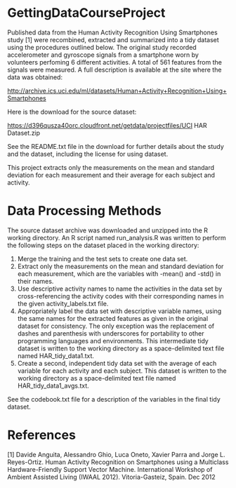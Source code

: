 GettingDataCourseProject
========================

Published data from the Human Activity Recognition Using Smartphones study [1] were recombined, extracted and summarized into a tidy dataset using the procedures outlined below. The original study recorded accelerometer and gyroscope signals from a smartphone worn by volunteers perfoming 6 different activities. A total of 561 features from the signals were measured. A full description is available at the site where the data was obtained:

http://archive.ics.uci.edu/ml/datasets/Human+Activity+Recognition+Using+Smartphones

Here is the download for the source dataset:

https://d396qusza40orc.cloudfront.net/getdata/projectfiles/UCI HAR Dataset.zip

See the README.txt file in the download for further details about the study and the dataset, including the license for using dataset.

This project extracts only the measurements on the mean and standard deviation for each measurement and their average for each subject and activity.


Data Processing Methods
=======================
The source dataset archive was downloaded and unzipped into the R working directory.
An R script named run_analysis.R was written to perform the following steps on the dataset placed in the working directory:
1. Merge the training and the test sets to create one data set.
2. Extract only the measurements on the mean and standard deviation for each measurement, which are the variables with -mean() and -std() in their names. 
3. Use descriptive activity names to name the activities in the data set by cross-referencing the activity codes with their corresponding names in the given activity_labels.txt file.
4. Appropriately label the data set with descriptive variable names, using the same names for the extracted features as given in the original dataset for consistency. The only exception was the replacement of dashes and parenthesis with underscores for portability to other programming languages and environments. This intermediate tidy dataset is written to the working directory as a space-delimited text file named HAR_tidy_data1.txt.
5. Create a second, independent tidy data set with the average of each variable for each activity and each subject. This dataset is written to the working directory as a space-delimited text file named HAR_tidy_data1_avgs.txt.

See the codebook.txt file for a description of the variables in the final tidy dataset.


References
==========
[1] Davide Anguita, Alessandro Ghio, Luca Oneto, Xavier Parra and Jorge L. Reyes-Ortiz. Human Activity Recognition on Smartphones using a Multiclass Hardware-Friendly Support Vector Machine. International Workshop of Ambient Assisted Living (IWAAL 2012). Vitoria-Gasteiz, Spain. Dec 2012
